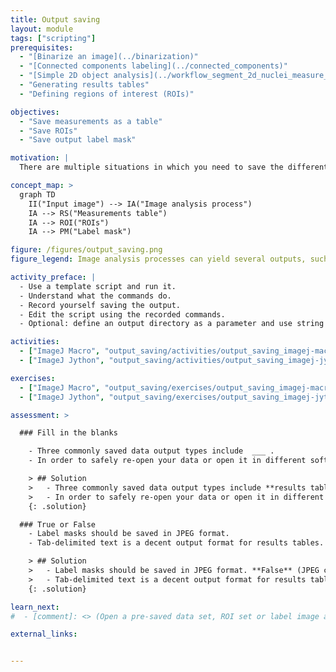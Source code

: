 ```yaml
---
title: Output saving
layout: module
tags: ["scripting"]
prerequisites:
  - "[Binarize an image](../binarization)"
  - "[Connected components labeling](../connected_components)"
  - "[Simple 2D object analysis](../workflow_segment_2d_nuclei_measure_shape)"
  - "Generating results tables"
  - "Defining regions of interest (ROIs)"

objectives:
  - "Save measurements as a table"
  - "Save ROIs"
  - "Save output label mask"

motivation: |
  There are multiple situations in which you need to save the different types of output you can generate with your image analysis pipelines. For example, you may want to save your results as measurement tables for further analysis in other software (e.g. RStudio, MS EXCEL, ..). It can also be important to save the regions of interest (ROIs) that were used for particular measurements, so that you can look back at them for reference, or to use them for visualization purposes. In addition to ROIs, images can be saved as label masks to store the information on different regions. Finally, you may also want to save your entire script containing particular settings or parameters that you used, so that you can re-run the analysis with the exact same settings or compare it with the results obtained using different settings.

concept_map: >
  graph TD
    II("Input image") --> IA("Image analysis process")
    IA --> RS("Measurements table")
    IA --> ROI("ROIs")
    IA --> PM("Label mask")

figure: /figures/output_saving.png
figure_legend: Image analysis processes can yield several outputs, such as a) label masks, b) measurement tables, or c) regions of interest (ROIs), which may include different types, such as polygon outlines, lines or points.

activity_preface: |
  - Use a template script and run it.
  - Understand what the commands do.
  - Record yourself saving the output.
  - Edit the script using the recorded commands.
  - Optional: define an output directory as a parameter and use string concatenation to specify where to save the file and with what name. An example output directory could be 'C:\\\Users\\\username\\\Desktop' on Windows (note double "\\" because a single "\\" is interpreted as an escape character) or '/Users/username/Desktop/' on MacOS.

activities:
  - ["ImageJ Macro", "output_saving/activities/output_saving_imagej-macro.md"]
  - ["ImageJ Jython", "output_saving/activities/output_saving_imagej-jython.md"]

exercises:
  - ["ImageJ Macro", "output_saving/exercises/output_saving_imagej-macro.md"]
  - ["ImageJ Jython", "output_saving/exercises/output_saving_imagej-jython.md"]

assessment: >

  ### Fill in the blanks

    - Three commonly saved data output types include  ___ .
    - In order to safely re-open your data or open it in different software, you need to save in an ____ file format.

    > ## Solution
    >   - Three commonly saved data output types include **results tables, ROI sets, and label masks**.
    >   - In order to safely re-open your data or open it in different software, you need to save in an **interoperable** file format.
    {: .solution}

  ### True or False
    - Label masks should be saved in JPEG format.
    - Tab-delimited text is a decent output format for results tables.

    > ## Solution
    >   - Label masks should be saved in JPEG format. **False** (JPEG compression results in loss of the unique label values in the image)
    >   - Tab-delimited text is a decent output format for results tables. **True** (this is generally more stable in other software than for example comma-delimited data)
    {: .solution}

learn_next:
#  - [comment]: <> (Open a pre-saved data set, ROI set or label image and try to modify it)

external_links:


---
```

